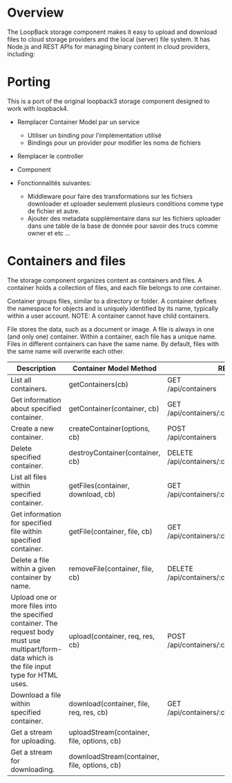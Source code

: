 # Overview

The LoopBack storage component makes it easy to upload and download files to cloud storage providers and the local (server) file system. It has Node.js and REST APIs for managing binary content in cloud providers, including:

# Porting

This is a port of the original loopback3 storage component designed to work with loopback4.

- Remplacer Container Model par un service
  - Utiliser un binding pour l'implémentation utilisé
  - Bindings pour un provider pour modifier les noms de fichiers
- Remplacer le controller
- Component

- Fonctionnalités suivantes:
  - Middleware pour faire des transformations sur les fichiers downloader et uploader seulement plusieurs conditions comme type de fichier et autre.
  - Ajouter des metadata supplémentaire dans sur les fichiers uploader dans une table de la base de donnée pour savoir des trucs comme owner et etc ...

# Containers and files

The storage component organizes content as containers and files. A container holds a collection of files, and each file belongs to one container.

Container groups files, similar to a directory or folder. A container defines the namespace for objects and is uniquely identified by its name, typically within a user account. NOTE: A container cannot have child containers.

File stores the data, such as a document or image. A file is always in one (and only one) container. Within a container, each file has a unique name. Files in different containers can have the same name. By default, files with the same name will overwrite each other.

<table >
  <thead>
    <tr>
      <th>Description</th>
      <th width="320">Container Model Method</th>
      <th>REST URI</th>
    </tr>
  </thead>
  <tbody>
    <tr>
      <td>List all containers.</td>
      <td>
        getContainers(cb)
      </td>
      <td>GET<br>/api/containers</td>
    </tr>
    <tr>
      <td>Get information about specified container.</td>
      <td>getContainer(container, cb)</td>
      <td>GET<br>/api/containers/:container</td>
    </tr>
    <tr>
      <td>Create a new container.</td>
      <td>createContainer(options, cb)</td>
      <td>POST<br>/api/containers</td>
    </tr>
    <tr>
      <td>Delete specified container.</td>
      <td>destroyContainer(container, cb)</td>
      <td>DELETE<br>/api/containers/:container</td>
    </tr>
    <tr>
      <td>List all files within specified container.</td>
      <td>getFiles(container, download, cb)</td>
      <td>GET<br>/api/containers/:container/files</td>
    </tr>
    <tr>
      <td>Get information for specified file within specified container.</td>
      <td>getFile(container, file, cb)</td>
      <td>GET<br>/api/containers/:container/files/:file</td>
    </tr>
    <tr>
      <td>Delete a file within a given container by name.</td>
      <td>removeFile(container, file, cb)</td>
      <td>DELETE /api/containers/:container/files/:file</td>
    </tr>
    <tr>
      <td>Upload one or more files into the specified container. The request body must use multipart/form-data which is the file input type for HTML uses.</td>
      <td>upload(container, req, res, cb)</td>
      <td>POST<br>/api/containers/:container/upload</td>
    </tr>
    <tr>
      <td>Download a file within specified container.</td>
      <td>download(container, file, req, res, cb)</td>
      <td>GET<br>/api/containers/:container/download/:file</td>
    </tr>
    <tr>
      <td>Get a stream for uploading.</td>
      <td>uploadStream(container, file, options, cb)</td>
      <td>&nbsp;</td>
    </tr>
    <tr>
      <td>Get a stream for downloading.</td>
      <td>downloadStream(container, file, options, cb)</td>
      <td>&nbsp;</td>
    </tr>
  </tbody>
</table>
